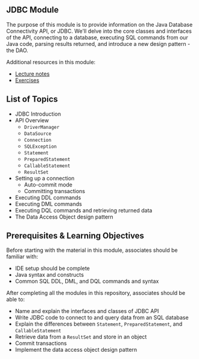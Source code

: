 ## JDBC Module

The purpose of this module is to provide information on the Java Database Connectivity API, or JDBC. We'll delve into the core classes and interfaces of the API, connecting to a database, executing SQL commands from our Java code, parsing results returned, and introduce a new design pattern - the DAO.

Additional resources in this module:
* [Lecture notes](./lecture-notes.md)
* [Exercises](./exercises.md)

## List of Topics
* JDBC Introduction
* API Overview
  * `DriverManager`
  * `DataSource`
  * `Connection`
  * `SQLException`
  * `Statement`
  * `PreparedStatement`
  * `CallableStatement`
  * `ResultSet`
* Setting up a connection
  * Auto-commit mode
  * Committing transactions
* Executing DDL commands
* Executing DML commands
* Executing DQL commands and retrieving returned data
* The Data Access Object design pattern

## Prerequisites & Learning Objectives

Before starting with the material in this module, associates should be familiar with:
* IDE setup should be complete
* Java syntax and constructs
* Common SQL DDL, DML, and DQL commands and syntax

After completing all the modules in this repository, associates should be able to:
* Name and explain the interfaces and classes of JDBC API
* Write JDBC code to connect to and query data from an SQL database
* Explain the differences between `Statement`, `PreparedStatement`, and `CallableStatement`
* Retrieve data from a `ResultSet` and store in an object
* Commit transactions
* Implement the data access object design pattern
